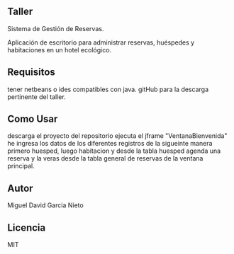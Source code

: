 ## Taller

Sistema de Gestión de Reservas.

Aplicación de escritorio para administrar reservas, huéspedes y habitaciones en un hotel ecológico.

## Requisitos

tener netbeans o ides compatibles con java.
gitHub para la descarga pertinente del taller.

## Como Usar

descarga el proyecto del repositorio ejecuta el jframe "VentanaBienvenida" he ingresa los datos de los diferentes registros
de la sigueinte manera primero huesped, luego habitacion y desde la tabla huesped agenda una reserva y la veras desde
la tabla general de reservas de la ventana principal.

## Autor 

Miguel David Garcia Nieto

## Licencia

MIT 
